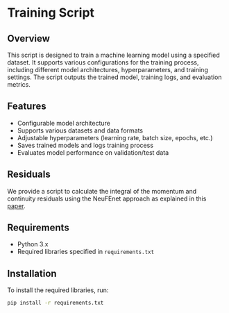 # Training Script

## Overview

This script is designed to train a machine learning model using a specified dataset. It supports various configurations for the training process, including different model architectures, hyperparameters, and training settings. The script outputs the trained model, training logs, and evaluation metrics.

## Features

- Configurable model architecture
- Supports various datasets and data formats
- Adjustable hyperparameters (learning rate, batch size, epochs, etc.)
- Saves trained models and logs training process
- Evaluates model performance on validation/test data


## Residuals

We provide a script to calculate the integral of the momentum and continuity residuals using the NeuFEnet approach as explained in this [paper](https://arxiv.org/pdf/2110.01601).


## Requirements

- Python 3.x
- Required libraries specified in `requirements.txt`

## Installation

To install the required libraries, run:

```sh
pip install -r requirements.txt

